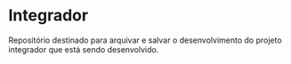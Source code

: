# Integrador
Repositório destinado para arquivar e salvar o desenvolvimento do projeto integrador que está sendo desenvolvido.
